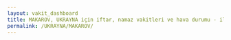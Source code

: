 ```yaml
---
layout: vakit_dashboard
title: MAKAROV, UKRAYNA için iftar, namaz vakitleri ve hava durumu - ilçe/eyalet seç
permalink: /UKRAYNA/MAKAROV/
---
```


<script type="text/javascript">
  var GLOBAL_COUNTRY = 'UKRAYNA';
  var GLOBAL_CITY = 'MAKAROV';
  var GLOBAL_STATE = '';
  var lat = 72;
  var lon = 21;
</script>
